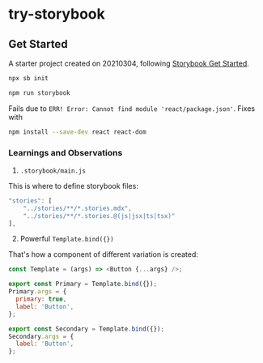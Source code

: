 # try-storybook
 
## Get Started

A starter project created on 20210304, following [Storybook Get Started](https://storybook.js.org/docs/react/get-started/install).

```bash
npx sb init

npm run storybook
```

Fails due to `ERR! Error: Cannot find module 'react/package.json'`. Fixes with 

```bash
npm install --save-dev react react-dom
```

### Learnings and Observations
1. `.storybook/main.js`

This is where to define storybook files: 
```javascript
"stories": [
    "../stories/**/*.stories.mdx",
    "../stories/**/*.stories.@(js|jsx|ts|tsx)"
],
```

2. Powerful `Template.bind({})`

That's how a component of different variation is created:

```javascript
const Template = (args) => <Button {...args} />;

export const Primary = Template.bind({});
Primary.args = {
  primary: true,
  label: 'Button',
};

export const Secondary = Template.bind({});
Secondary.args = {
  label: 'Button',
};

```
